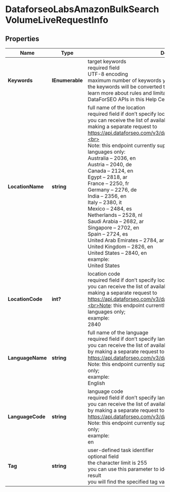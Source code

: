 # DataforseoLabsAmazonBulkSearchVolumeLiveRequestInfo


## Properties

| Name | Type | Description | Notes |
|------------ | ------------- | ------------- | -------------|
**Keywords** | **IEnumerable<string>** | target keywords<br>required field<br>UTF-8 encoding<br>maximum number of keywords you can specify in this array: 1000;<br>the keywords will be converted to lowercase format<br>learn more about rules and limitations of keyword and keywords fields in DataForSEO APIs in this Help Center article |[optional]|
**LocationName** | **string** | full name of the location<br>required field if don’t specify location_code<br>you can receive the list of available locations with their location_name by making a separate request to<br>https://api.dataforseo.com/v3/dataforseo_labs/locations_and_languages;<br><br>Note: this endpoint currently supports the following locations and languages only:<br>Australia – 2036, en<br>Austria – 2040, de<br>Canada – 2124, en<br>Egypt – 2818, ar<br>France – 2250, fr<br>Germany – 2276, de<br>India – 2356, en<br>Italy – 2380, it<br>Mexico – 2484, es<br>Netherlands – 2528, nl<br>Saudi Arabia – 2682, ar<br>Singapore – 2702, en<br>Spain – 2724, es<br>United Arab Emirates – 2784, ar<br>United Kingdom – 2826, en<br>United States – 2840, en<br>example:<br>United States |[optional]|
**LocationCode** | **int?** | location code<br>required field if don’t specify location_name<br>you can receive the list of available locations with their location_code by making a separate request to<br>https://api.dataforseo.com/v3/dataforseo_labs/locations_and_languages;<br>Note: this endpoint currently supports these locations and languages only;<br>example:<br>2840 |[optional]|
**LanguageName** | **string** | full name of the language<br>required field if don’t specify language_code<br>you can receive the list of available languages with their language_name by making a separate request to https://api.dataforseo.com/v3/dataforseo_labs/locations_and_languages<br>Note: this endpoint currently supports these locations and languages only;<br>example:<br>English |[optional]|
**LanguageCode** | **string** | language code<br>required field if don’t specify language_name<br>you can receive the list of available languages with their language_code by making a separate request to https://api.dataforseo.com/v3/dataforseo_labs/locations_and_languages<br>Note: this endpoint currently supports these locations and languages only;<br>example:<br>en |[optional]|
**Tag** | **string** | user-defined task identifier<br>optional field<br>the character limit is 255<br>you can use this parameter to identify the task and match it with the result<br>you will find the specified tag value in the data object of the response |[optional]|